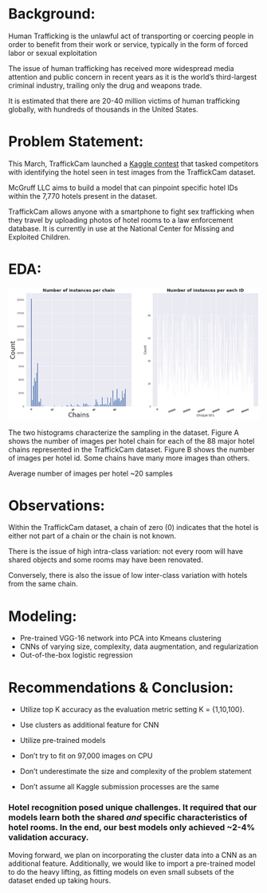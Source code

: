 # Background:
Human Trafficking is the unlawful act of transporting or coercing people in order to benefit from their work or service, typically in the form of forced labor or sexual exploitation


The issue of human trafficking has received more widespread media attention and public concern in recent years as it is the world’s third-largest criminal industry, trailing only the drug and weapons trade.


It is estimated that there are 20-40 million victims of human trafficking globally, with hundreds of thousands in the United States. 


# Problem Statement:
This March, TraffickCam launched a [Kaggle contest](https://www.kaggle.com/c/hotel-id-2021-fgvc8/overview) that tasked competitors with identifying the hotel seen in test images from the TraffickCam dataset.


McGruff LLC aims to build a model that can pinpoint specific hotel IDs within the 7,770 hotels present in the dataset.


TraffickCam allows anyone with a smartphone to fight sex trafficking when they travel by uploading photos of hotel rooms to a law enforcement database. It is currently in use at the National Center for Missing and Exploited Children.







# EDA:


<img src='./media/eda_hist_1.png'>

  

The two histograms characterize the sampling in the dataset. Figure A shows the number of images per hotel chain for each of the 88 major hotel chains
represented in the TraffickCam dataset. Figure B shows the number of images per hotel id. Some chains have many more images than others.


Average number of images per hotel ~20 samples


# Observations:
Within the TraffickCam dataset, a chain of zero (0) indicates that the hotel is either not part of a chain or the chain is not known.


There is the issue of high intra-class variation: not every room will have shared objects and some rooms may have been renovated.


Conversely, there is also the issue of low inter-class variation with hotels from the same chain.



# Modeling:

- Pre-trained VGG-16 network into PCA into Kmeans clustering
- CNNs of varying size, complexity, data augmentation, and regularization
- Out-of-the-box logistic regression

# Recommendations & Conclusion:


- Utilize top K accuracy as the evaluation metric setting K = {1,10,100}.
- Use clusters as additional feature for CNN
- Utilize pre-trained models

- Don’t try to fit on 97,000 images on CPU
- Don’t underestimate the size and complexity of the problem statement
- Don’t assume all Kaggle submission processes are the same


### Hotel recognition posed unique challenges. It required that our models learn both the shared ***and*** specific characteristics of hotel rooms. In the end, our best models only achieved ~2-4% validation accuracy. 

Moving forward, we plan on incorporating the cluster data into a CNN as an additional feature. 
Additionally, we would like to import a pre-trained model to do the heavy lifting, as fitting models on even small subsets of the dataset ended up taking hours.
